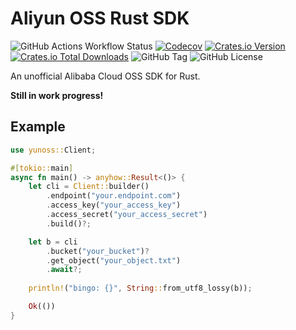 # Aliyun OSS Rust SDK

![GitHub Actions Workflow Status](https://img.shields.io/github/actions/workflow/status/jjeffcaii/aliyun-oss-rust-sdk/rust.yml)
[![Codecov](https://img.shields.io/codecov/c/github/jjeffcaii/zerodns)](https://app.codecov.io/gh/jjeffcaii/aliyun-oss-rust-sdk)
[![Crates.io Version](https://img.shields.io/crates/v/zerodns)](https://crates.io/crates/yunoss)
[![Crates.io Total Downloads](https://img.shields.io/crates/d/zerodns)](https://crates.io/crates/yunoss)
![GitHub Tag](https://img.shields.io/github/v/tag/jjeffcaii/aliyun-oss-rust-sdk)
![GitHub License](https://img.shields.io/github/license/jjeffcaii/aliyun-oss-rust-sdk)

An unofficial Alibaba Cloud OSS SDK for Rust.

**Still in work progress!**

## Example

```rust
use yunoss::Client;

#[tokio::main]
async fn main() -> anyhow::Result<()> {
    let cli = Client::builder()
        .endpoint("your.endpoint.com")
        .access_key("your_access_key")
        .access_secret("your_access_secret")
        .build()?;

    let b = cli
        .bucket("your_bucket")?
        .get_object("your_object.txt")
        .await?;
    
    println!("bingo: {}", String::from_utf8_lossy(b));

    Ok(())
}
```

